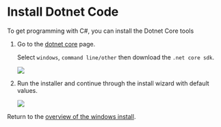 # Install Dotnet Code

To get programming with C#, you can install the Dotnet Core tools

1. Go to the [dotnet core](https://www.microsoft.com/net/core) page. 

    Select `windows`, `command line/other` then download the `.net core sdk`.

    ![](images/install-gifs/Windows/8.gif)

1. Run the installer and continue through the install wizard with default values.

    ![](images/install-gifs/Windows/9.gif)

Return to the [overview of the windows install](/guides/installation/windows.html).